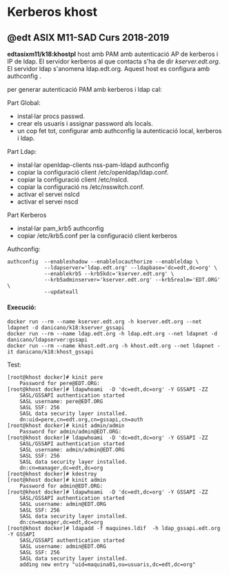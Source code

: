 # Kerberos khost
## @edt ASIX M11-SAD Curs 2018-2019

**edtasixm11/k18:khostpl** host amb PAM amb autenticació AP de  kerberos i IP de ldap.
  El servidor kerberos al que contacta s'ha de dir *kserver.edt.org*. El servidor ldap
  s'anomena ldap.edt.org. Aquest host es configura amb authconfig .
  
per generar autenticació PAM amb kerberos i ldap cal:

Part Global:
  * instal·lar procs passwd.
  * crear els usuaris i assignar password als locals.
  * un cop fet tot, configurar amb authconfig la autenticació local,
    kerberos i ldap.

Part Ldap:
 * instal·lar openldap-clients nss-pam-ldapd authconfig
 * copiar la configuració client /etc/openldap/ldap.conf.
 * copiar la configuració client /etc/nslcd.
 * copiar la configuració ns /etc/nsswitch.conf.
 * activar el servei nslcd
 * activar el servei nscd

Part Kerberos
 * instal·lar pam_krb5 authconfig
 * copiar /etc/krb5.conf per la configuració client kerberos

Authconfig:
```
authconfig  --enableshadow --enablelocauthorize --enableldap \
            --ldapserver='ldap.edt.org' --ldapbase='dc=edt,dc=org' \
            --enablekrb5 --krb5kdc='kserver.edt.org' \
            --krb5adminserver='kserver.edt.org' --krb5realm='EDT.ORG' \
            --updateall
```

#### Execució:
```
docker run --rm --name kserver.edt.org -h kserver.edt.org --net ldapnet -d danicano/k18:kserver_gssapi
docker run --rm --name ldap.edt.org -h ldap.edt.org --net ldapnet -d danicano/ldapserver:gssapi
docker run --rm --name khost.edt.org -h khost.edt.org --net ldapnet -it danicano/k18:khost_gssapi
```

Test:



```
[root@khost docker]# kinit pere
	Password for pere@EDT.ORG: 
[root@khost docker]# ldapwhoami  -D 'dc=edt,dc=org' -Y GSSAPI -ZZ
	SASL/GSSAPI authentication started
	SASL username: pere@EDT.ORG
	SASL SSF: 256
	SASL data security layer installed.
	dn:uid=pere,cn=edt.org,cn=gssapi,cn=auth
[root@khost docker]# kinit admin/admin
	Password for admin/admin@EDT.ORG: 
[root@khost docker]# ldapwhoami  -D 'dc=edt,dc=org' -Y GSSAPI -ZZ
	SASL/GSSAPI authentication started
	SASL username: admin/admin@EDT.ORG
	SASL SSF: 256
	SASL data security layer installed.
	dn:cn=manager,dc=edt,dc=org
[root@khost docker]# kdestroy 
[root@khost docker]# kinit admin
	Password for admin@EDT.ORG: 
[root@khost docker]# ldapwhoami  -D 'dc=edt,dc=org' -Y GSSAPI -ZZ
	SASL/GSSAPI authentication started
	SASL username: admin@EDT.ORG
	SASL SSF: 256
	SASL data security layer installed.
	dn:cn=manager,dc=edt,dc=org
[root@khost docker]# ldapadd -f maquines.ldif  -h ldap_gssapi.edt.org -Y GSSAPI
	SASL/GSSAPI authentication started
	SASL username: admin@EDT.ORG
	SASL SSF: 256
	SASL data security layer installed.
	adding new entry "uid=maquina01,ou=usuaris,dc=edt,dc=org"
```
